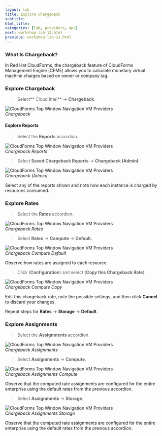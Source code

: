 ```yaml
---
layout: lab
title: Explore Chargeback
subtitle:
html_title:
categories: [lab, providers, ops]
next: workshop-lab-13.html
previous: workshop-lab-11.html
---
```


### What Is Chargeback?

In Red Hat CloudForms, the chargeback feature of CloudForms Management Engine (CFME) allows you to calculate monetary virtual machine charges based on owner or company tag.

### Explore Chargeback

> Select** Cloud Intel** → **Chargeback**.

<img alt="CloudForms Top Window Navigation VM Providers" src="{{ site.baseurl }}/www-default/screenshots/cfme-nav-chargeback.png"/><br/>
*Chargeback*

#### Explore Reports

> Select the **Reports** accordion.

<img alt="CloudForms Top Window Navigation VM Providers" src="{{ site.baseurl }}/www-default/screenshots/cfme-nav-chargeback-reports.png"/><br/>
*Chargeback Reports*

> Select **Saved Chargeback Reports** → **Chargeback (Admin)**

<img alt="CloudForms Top Window Navigation VM Providers" src="{{ site.baseurl }}/www-default/screenshots/cfme-nav-chargeback-reports-admin.png"/><br/>
*Chargeback (Admin)*

Select any of the reports shown and note how each instance is charged by resources consumed.

### Explore Rates

> Select the **Rates** accordion.

<img alt="CloudForms Top Window Navigation VM Providers" src="{{ site.baseurl }}/www-default/screenshots/cfme-nav-chargeback-rates.png"/><br/>
*Chargeback Rates*

> Select **Rates** → **Compute** → **Default**.

<img alt="CloudForms Top Window Navigation VM Providers" src="{{ site.baseurl }}/www-default/screenshots/cfme-nav-chargeback-rates-compute-default.png"/><br/>
*Chargeback Compute Default*

Observe how rates are assigned to each resource.

> Click <i class="fa fa-cog fa-lg" aria-hidden="true"></i> (**Configuration**) and select <i class="fa fa-files-o" aria-hidden="true"></i> (**Copy this Chargeback Rate**).

<img alt="CloudForms Top Window Navigation VM Providers" src="{{ site.baseurl }}/www-default/screenshots/cfme-nav-chargeback-rates-compute-default-copy.png"/><br/>
*Chargeback Compute Copy*

Edit this chargeback rate, note the possible settings, and then click **Cancel** to discard your changes.

Repeat steps for **Rates** → **Storage** → **Default**.

### Explore Assignments

> Select the **Assignments** accordion.

<img alt="CloudForms Top Window Navigation VM Providers" src="{{ site.baseurl }}/www-default/screenshots/cfme-nav-chargeback-assignments.png"/><br/>
*Chargeback Assignments*

> Select **Assignments** → **Compute**.

<img alt="CloudForms Top Window Navigation VM Providers" src="{{ site.baseurl }}/www-default/screenshots/cfme-nav-chargeback-assignments-compute.png"/><br/>
*Chargeback Assignments Compute*

Observe that the computed rate assignments are configured for the entire enterprise using the default rates from the previous accordion.

> Select **Assignments** → **Storage**.

<img alt="CloudForms Top Window Navigation VM Providers" src="{{ site.baseurl }}/www-default/screenshots/cfme-nav-chargeback-assignments-storage.png"/><br/>
*Chargeback Assignments Storage*

Observe that the computed rate assignments are configured for the entire enterprise using the default rates from the previous accordion.
